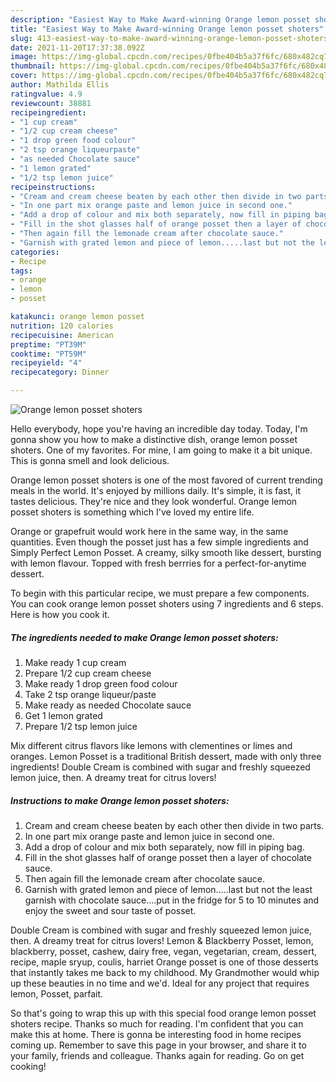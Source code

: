 ```yaml
---
description: "Easiest Way to Make Award-winning Orange lemon posset shoters"
title: "Easiest Way to Make Award-winning Orange lemon posset shoters"
slug: 413-easiest-way-to-make-award-winning-orange-lemon-posset-shoters
date: 2021-11-20T17:37:38.092Z
image: https://img-global.cpcdn.com/recipes/0fbe404b5a37f6fc/680x482cq70/orange-lemon-posset-shoters-recipe-main-photo.jpg
thumbnail: https://img-global.cpcdn.com/recipes/0fbe404b5a37f6fc/680x482cq70/orange-lemon-posset-shoters-recipe-main-photo.jpg
cover: https://img-global.cpcdn.com/recipes/0fbe404b5a37f6fc/680x482cq70/orange-lemon-posset-shoters-recipe-main-photo.jpg
author: Mathilda Ellis
ratingvalue: 4.9
reviewcount: 38881
recipeingredient:
- "1 cup cream"
- "1/2 cup cream cheese"
- "1 drop green food colour"
- "2 tsp orange liqueurpaste"
- "as needed Chocolate sauce"
- "1 lemon grated"
- "1/2 tsp lemon juice"
recipeinstructions:
- "Cream and cream cheese beaten by each other then divide in two parts."
- "In one part mix orange paste and lemon juice in second one."
- "Add a drop of colour and mix both separately, now fill in piping bag."
- "Fill in the shot glasses half of orange posset then a layer of chocolate sauce."
- "Then again fill the lemonade cream after chocolate sauce."
- "Garnish with grated lemon and piece of lemon.....last but not the least garnish with chocolate sauce....put in the fridge for 5 to 10 minutes and enjoy the sweet and sour taste of posset."
categories:
- Recipe
tags:
- orange
- lemon
- posset

katakunci: orange lemon posset 
nutrition: 120 calories
recipecuisine: American
preptime: "PT39M"
cooktime: "PT59M"
recipeyield: "4"
recipecategory: Dinner

---
```



![Orange lemon posset shoters](https://img-global.cpcdn.com/recipes/0fbe404b5a37f6fc/680x482cq70/orange-lemon-posset-shoters-recipe-main-photo.jpg)

Hello everybody, hope you're having an incredible day today. Today, I'm gonna show you how to make a distinctive dish, orange lemon posset shoters. One of my favorites. For mine, I am going to make it a bit unique. This is gonna smell and look delicious.

Orange lemon posset shoters is one of the most favored of current trending meals in the world. It's enjoyed by millions daily. It's simple, it is fast, it tastes delicious. They're nice and they look wonderful. Orange lemon posset shoters is something which I've loved my entire life.

Orange or grapefruit would work here in the same way, in the same quantities. Even though the posset just has a few simple ingredients and Simply Perfect Lemon Posset. A creamy, silky smooth like dessert, bursting with lemon flavour. Topped with fresh berrries for a perfect-for-anytime dessert.


To begin with this particular recipe, we must prepare a few components. You can cook orange lemon posset shoters using 7 ingredients and 6 steps. Here is how you cook it.

<!--inarticleads1-->

##### The ingredients needed to make Orange lemon posset shoters:

1. Make ready 1 cup cream
1. Prepare 1/2 cup cream cheese
1. Make ready 1 drop green food colour
1. Take 2 tsp orange liqueur/paste
1. Make ready as needed Chocolate sauce
1. Get 1 lemon grated
1. Prepare 1/2 tsp lemon juice


Mix different citrus flavors like lemons with clementines or limes and oranges. Lemon Posset is a traditional British dessert, made with only three ingredients! Double Cream is combined with sugar and freshly squeezed lemon juice, then. A dreamy treat for citrus lovers! 

<!--inarticleads2-->

##### Instructions to make Orange lemon posset shoters:

1. Cream and cream cheese beaten by each other then divide in two parts.
1. In one part mix orange paste and lemon juice in second one.
1. Add a drop of colour and mix both separately, now fill in piping bag.
1. Fill in the shot glasses half of orange posset then a layer of chocolate sauce.
1. Then again fill the lemonade cream after chocolate sauce.
1. Garnish with grated lemon and piece of lemon.....last but not the least garnish with chocolate sauce....put in the fridge for 5 to 10 minutes and enjoy the sweet and sour taste of posset.


Double Cream is combined with sugar and freshly squeezed lemon juice, then. A dreamy treat for citrus lovers! Lemon &amp; Blackberry Posset, lemon, blackberry, posset, cashew, dairy free, vegan, vegetarian, cream, dessert, recipe, maple sryup, coulis, harriet Orange posset is one of those desserts that instantly takes me back to my childhood. My Grandmother would whip up these beauties in no time and we&#39;d. Ideal for any project that requires lemon, Posset, parfait. 

So that's going to wrap this up with this special food orange lemon posset shoters recipe. Thanks so much for reading. I'm confident that you can make this at home. There is gonna be interesting food in home recipes coming up. Remember to save this page in your browser, and share it to your family, friends and colleague. Thanks again for reading. Go on get cooking!
